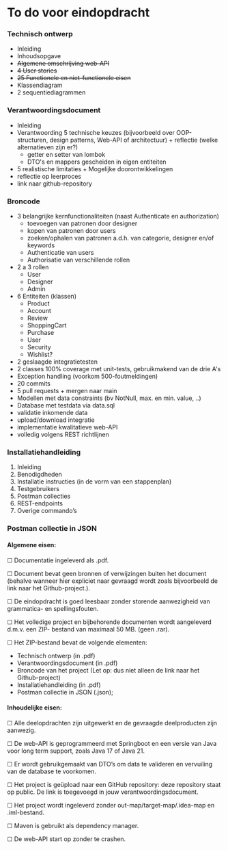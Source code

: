 # To do voor eindopdracht

### Technisch ontwerp
* Inleiding
* Inhoudsopgave
* ~~Algemene omschrijving web-API~~
* ~~4 User stories~~
* ~~25 Functionele en niet-functionele eisen~~
* Klassendiagram
* 2 sequentiediagrammen

### Verantwoordingsdocument
* Inleiding
* Verantwoording 5 technische keuzes (bijvoorbeeld over OOP-structuren,
  design patterns, Web-API of architectuur) + reflectie (welke alternatieven zijn er?)
  * getter en setter van lombok
  * DTO's en mappers gescheiden in eigen entiteiten
* 5 realistische limitaties + Mogelijke doorontwikkelingen
* reflectie op leerproces
* link naar github-repository

### Broncode
* 3 belangrijke kernfunctionaliteiten (naast Authenticate en authorization)
  * toevoegen van patronen door designer
  * kopen van patronen door users
  * zoeken/ophalen van patronen a.d.h. van categorie, designer en/of keywords
  * Authenticatie van users
  * Authorisatie van verschillende rollen
* 2 a 3 rollen
  * User
  * Designer
  * Admin
* 6 Entiteiten (klassen)
  * Product
  * Account
  * Review
  * ShoppingCart
  * Purchase
  * User
  * Security
  * Wishlist?
* 2 geslaagde integratietesten
* 2 classes 100% coverage met unit-tests, gebruikmakend van de drie A's
* Exception handling (voorkom 500-foutmeldingen)
* 20 commits
* 5 pull requests + mergen naar main
* Modellen met data constraints (bv NotNull, max. en min. value, ..)
* Database met testdata via data.sql
* validatie inkomende data
* upload/download integratie
* implementatie kwalitatieve web-API 
* volledig volgens REST richtlijnen

### Installatiehandleiding
1. Inleiding
2. Benodigdheden
3. Installatie instructies (in de vorm van een stappenplan)
4. Testgebruikers
5. Postman collecties
6. REST-endpoints
7. Overige commando’s

### Postman collectie in JSON

#### Algemene eisen:
☐ Documentatie ingeleverd als .pdf.

☐ Document bevat geen bronnen of verwijzingen buiten het document (behalve wanneer hier
expliciet naar gevraagd wordt zoals bijvoorbeeld de link naar het Github-project.).

☐ De eindopdracht is goed leesbaar zonder storende aanwezigheid van grammatica- en
spellingsfouten.

☐ Het volledige project en bijbehorende documenten wordt aangeleverd d.m.v. een ZIP-
bestand van maximaal 50 MB. (geen .rar).

☐ Het ZIP-bestand bevat de volgende elementen:

* Technisch ontwerp (in .pdf)
* Verantwoordingsdocument (in .pdf)
* Broncode van het project (Let op: dus niet alleen de link naar het Github-project)
* Installatiehandleiding (in .pdf)
* Postman collectie in JSON (.json);

#### Inhoudelijke eisen:
☐ Alle deelopdrachten zijn uitgewerkt en de gevraagde deelproducten zijn aanwezig.

☐ De web-API is geprogrammeerd met Springboot en een versie van Java voor long term
support, zoals Java 17 of Java 21.

☐ Er wordt gebruikgemaakt van DTO’s om data te valideren en vervuiling van de database te
voorkomen.

☐ Het project is geüpload naar een GitHub repository: deze repository staat op public. De link is
toegevoegd in jouw verantwoordingsdocument.

☐ Het project wordt ingeleverd zonder out-map/target-map/.idea-map en .iml-bestand.

☐ Maven is gebruikt als dependency manager.

☐ De web-API start op zonder te crashen.